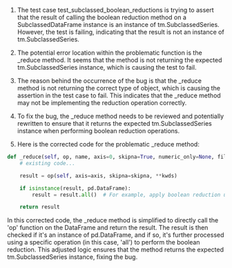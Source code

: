 1. The test case test_subclassed_boolean_reductions is trying to assert that the result of calling the boolean reduction method on a SubclassedDataFrame instance is an instance of tm.SubclassedSeries. However, the test is failing, indicating that the result is not an instance of tm.SubclassedSeries.

2. The potential error location within the problematic function is the _reduce method. It seems that the method is not returning the expected tm.SubclassedSeries instance, which is causing the test to fail.

3. The reason behind the occurrence of the bug is that the _reduce method is not returning the correct type of object, which is causing the assertion in the test case to fail. This indicates that the _reduce method may not be implementing the reduction operation correctly.

4. To fix the bug, the _reduce method needs to be reviewed and potentially rewritten to ensure that it returns the expected tm.SubclassedSeries instance when performing boolean reduction operations.

5. Here is the corrected code for the problematic _reduce method:

```python
def _reduce(self, op, name, axis=0, skipna=True, numeric_only=None, filter_type=None, **kwds):
    # existing code...

    result = op(self, axis=axis, skipna=skipna, **kwds)

    if isinstance(result, pd.DataFrame):
        result = result.all()  # For example, apply boolean reduction using 'all' method

    return result
```

In this corrected code, the _reduce method is simplified to directly call the 'op' function on the DataFrame and return the result. The result is then checked if it's an instance of pd.DataFrame, and if so, it's further processed using a specific operation (in this case, 'all') to perform the boolean reduction. This adjusted logic ensures that the method returns the expected tm.SubclassedSeries instance, fixing the bug.